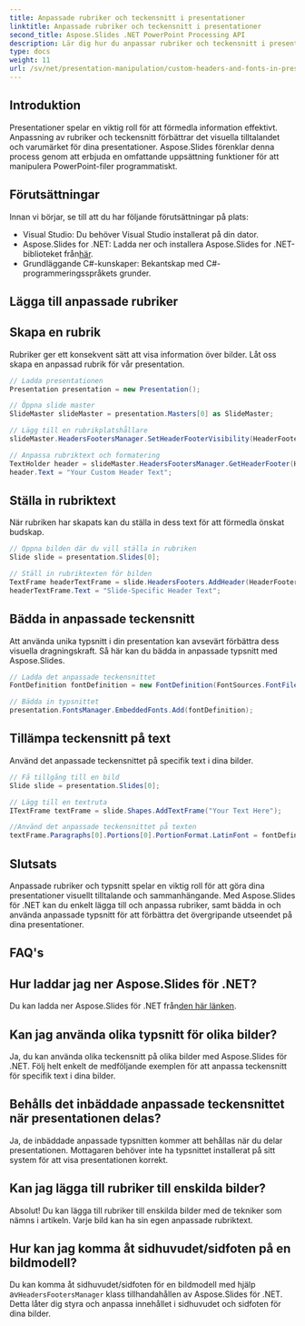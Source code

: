 ```yaml
---
title: Anpassade rubriker och teckensnitt i presentationer
linktitle: Anpassade rubriker och teckensnitt i presentationer
second_title: Aspose.Slides .NET PowerPoint Processing API
description: Lär dig hur du anpassar rubriker och teckensnitt i presentationer med Aspose.Slides för .NET. Steg-för-steg guide med kodexempel. Förbättra visuellt tilltal och varumärke utan ansträngning.
type: docs
weight: 11
url: /sv/net/presentation-manipulation/custom-headers-and-fonts-in-presentations/
---
```


## Introduktion

Presentationer spelar en viktig roll för att förmedla information effektivt. Anpassning av rubriker och teckensnitt förbättrar det visuella tilltalandet och varumärket för dina presentationer. Aspose.Slides förenklar denna process genom att erbjuda en omfattande uppsättning funktioner för att manipulera PowerPoint-filer programmatiskt.

## Förutsättningar

Innan vi börjar, se till att du har följande förutsättningar på plats:

- Visual Studio: Du behöver Visual Studio installerat på din dator.
-  Aspose.Slides for .NET: Ladda ner och installera Aspose.Slides for .NET-biblioteket från[här](https://downloads.aspose.com/slides/net).
- Grundläggande C#-kunskaper: Bekantskap med C#-programmeringsspråkets grunder.

## Lägga till anpassade rubriker

## Skapa en rubrik

Rubriker ger ett konsekvent sätt att visa information över bilder. Låt oss skapa en anpassad rubrik för vår presentation.

```csharp
// Ladda presentationen
Presentation presentation = new Presentation();

// Öppna slide master
SlideMaster slideMaster = presentation.Masters[0] as SlideMaster;

// Lägg till en rubrikplatshållare
slideMaster.HeadersFootersManager.SetHeaderFooterVisibility(HeaderFooterType.Header, true);

// Anpassa rubriktext och formatering
TextHolder header = slideMaster.HeadersFootersManager.GetHeaderFooter(HeaderFooterType.Header);
header.Text = "Your Custom Header Text";
```

## Ställa in rubriktext

När rubriken har skapats kan du ställa in dess text för att förmedla önskat budskap.

```csharp
// Öppna bilden där du vill ställa in rubriken
Slide slide = presentation.Slides[0];

// Ställ in rubriktexten för bilden
TextFrame headerTextFrame = slide.HeadersFooters.AddHeader(HeaderFooterType.Header);
headerTextFrame.Text = "Slide-Specific Header Text";
```

## Bädda in anpassade teckensnitt

Att använda unika typsnitt i din presentation kan avsevärt förbättra dess visuella dragningskraft. Så här kan du bädda in anpassade typsnitt med Aspose.Slides.

```csharp
// Ladda det anpassade teckensnittet
FontDefinition fontDefinition = new FontDefinition(FontSources.FontFiles("path/to/your/font.ttf"));

// Bädda in typsnittet
presentation.FontsManager.EmbeddedFonts.Add(fontDefinition);
```

## Tillämpa teckensnitt på text

Använd det anpassade teckensnittet på specifik text i dina bilder.

```csharp
// Få tillgång till en bild
Slide slide = presentation.Slides[0];

// Lägg till en textruta
ITextFrame textFrame = slide.Shapes.AddTextFrame("Your Text Here");

//Använd det anpassade teckensnittet på texten
textFrame.Paragraphs[0].Portions[0].PortionFormat.LatinFont = fontDefinition;
```

## Slutsats

Anpassade rubriker och typsnitt spelar en viktig roll för att göra dina presentationer visuellt tilltalande och sammanhängande. Med Aspose.Slides för .NET kan du enkelt lägga till och anpassa rubriker, samt bädda in och använda anpassade typsnitt för att förbättra det övergripande utseendet på dina presentationer.

## FAQ's

## Hur laddar jag ner Aspose.Slides för .NET?

 Du kan ladda ner Aspose.Slides för .NET från[den här länken](https://downloads.aspose.com/slides/net).

## Kan jag använda olika typsnitt för olika bilder?

Ja, du kan använda olika teckensnitt på olika bilder med Aspose.Slides för .NET. Följ helt enkelt de medföljande exemplen för att anpassa teckensnitt för specifik text i dina bilder.

## Behålls det inbäddade anpassade teckensnittet när presentationen delas?

Ja, de inbäddade anpassade typsnitten kommer att behållas när du delar presentationen. Mottagaren behöver inte ha typsnittet installerat på sitt system för att visa presentationen korrekt.

## Kan jag lägga till rubriker till enskilda bilder?

Absolut! Du kan lägga till rubriker till enskilda bilder med de tekniker som nämns i artikeln. Varje bild kan ha sin egen anpassade rubriktext.

## Hur kan jag komma åt sidhuvudet/sidfoten på en bildmodell?

 Du kan komma åt sidhuvudet/sidfoten för en bildmodell med hjälp av`HeadersFootersManager` klass tillhandahållen av Aspose.Slides för .NET. Detta låter dig styra och anpassa innehållet i sidhuvudet och sidfoten för dina bilder.